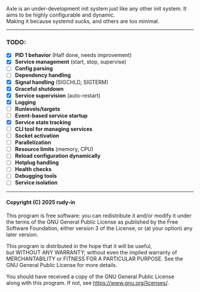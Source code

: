 Axle is an under-development init system just like any other init system. It aims to be highly configurable and dynamic.  
Making it because systemd sucks, and others are too minimal.

---

### TODO:
- [x] **PID 1 behavior** (Half done, needs improvement)  
- [x] **Service management** (start, stop, supervise)  
- [ ] **Config parsing**  
- [ ] **Dependency handling**  
- [x] **Signal handling** (SIGCHLD, SIGTERM)  
- [x] **Graceful shutdown**  
- [x] **Service supervision** (auto-restart)  
- [x] **Logging**  
- [ ] **Runlevels/targets**  
- [ ] **Event-based service startup**  
- [x] **Service state tracking**  
- [ ] **CLI tool for managing services**  
- [ ] **Socket activation**  
- [ ] **Parallelization**  
- [ ] **Resource limits** (memory, CPU)  
- [ ] **Reload configuration dynamically**  
- [ ] **Hotplug handling**  
- [ ] **Health checks**  
- [ ] **Debugging tools**  
- [ ] **Service isolation**

---

#### Copyright (C) 2025 rudy-in

This program is free software: you can redistribute it and/or modify it under the terms of the GNU General Public License as published by the Free Software Foundation, either version 3 of the License, or (at your option) any later version.

This program is distributed in the hope that it will be useful,  
but WITHOUT ANY WARRANTY; without even the implied warranty of  
MERCHANTABILITY or FITNESS FOR A PARTICULAR PURPOSE. See the  
GNU General Public License for more details.

You should have received a copy of the GNU General Public License  
along with this program. If not, see <https://www.gnu.org/licenses/>.

